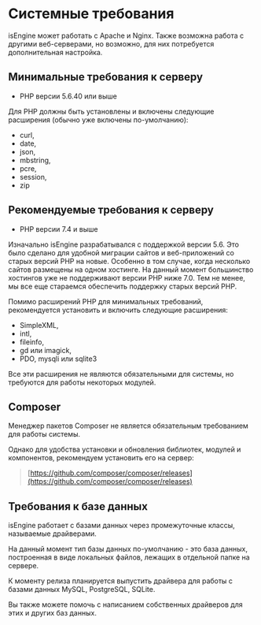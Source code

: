 # Системные требования

isEngine может работать с Apache и Nginx. Также возможна работа с другими веб-серверами, но возможно, для них потребуется дополнительная настройка.

## Минимальные требования к серверу

* PHP версии 5.6.40 или выше

Для PHP должны быть установлены и включены следующие расширения (обычно уже включены по-умолчанию):

* curl,
* date,
* json,
* mbstring,
* pcre,
* session,
* zip

## Рекомендуемые требования к серверу

* PHP версии 7.4 и выше

Изначально isEngine разрабатывался с поддержкой версии 5.6. Это было сделано для удобной миграции сайтов и веб-приложений со старых версий PHP на новые. Особенно в том случае, когда несколько сайтов размещены на одном хостинге. На данный момент большинство хостингов уже не поддерживают версии PHP ниже 7.0. Тем не менее, мы все еще стараемся обеспечить поддержку старых версий PHP.

Помимо расширений PHP для минимальных требований, рекомендуется установить и включить следующие расширения:

* SimpleXML,
* intl,
* fileinfo,
* gd или imagick,
* PDO, mysqli или sqlite3

Все эти расширения не являются обязательными для системы, но требуются для работы некоторых модулей.

## Сomposer

Менеджер пакетов Сomposer не является обязательным требованием для работы системы.

Однако для удобства установки и обновления библиотек, модулей и компонентов, рекомендуем установить его на сервер:

> [https://github.com/composer/composer/releases](https://github.com/composer/composer/releases)

## Требования к базе данных

isEngine работает с базами данных через промежуточные классы, называемые драйверами.

На данный момент тип базы данных по-умолчанию - это база данных, построенная в виде локальных файлов, лежащих в отдельной папке на сервере.

К моменту релиза планируется выпустить драйвера для работы с базами данных MySQL, PostgreSQL, SQLite.

Вы также можете помочь с написанием собственных драйверов для этих и других баз данных.
